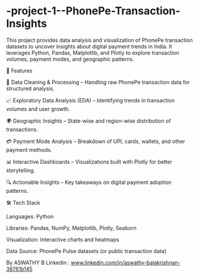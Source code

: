 # -project-1--PhonePe-Transaction-Insights
This project provides data analysis and visualization of PhonePe transaction datasets to uncover insights about digital payment trends in India. It leverages Python, Pandas, Matplotlib, and Plotly to explore transaction volumes, payment modes, and geographic patterns.

🚀 Features

📂 Data Cleaning & Processing – Handling raw PhonePe transaction data for structured analysis.

📈 Exploratory Data Analysis (EDA) – Identifying trends in transaction volumes and user growth.

🌍 Geographic Insights – State-wise and region-wise distribution of transactions.

💳 Payment Mode Analysis – Breakdown of UPI, cards, wallets, and other payment methods.

📊 Interactive Dashboards – Visualizations built with Plotly for better storytelling.

🔍 Actionable Insights – Key takeaways on digital payment adoption patterns.

🛠️ Tech Stack

Languages: Python

Libraries: Pandas, NumPy, Matplotlib, Plotly, Seaborn

Visualization: Interactive charts and heatmaps

Data Source: PhonePe Pulse datasets (or public transaction data)

By ASWATHY B
Linkedin : www.linkedin.com/in/aswathy-balakrishnan-38761b145




